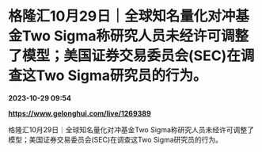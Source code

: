 # 格隆汇10月29日｜全球知名量化对冲基金Two Sigma称研究人员未经许可调整了模型；美国证券交易委员会(SEC)在调查这Two Sigma研究员的行为。

**2023-10-29 09:54**

**https://www.gelonghui.com/live/1269389**

格隆汇10月29日｜全球知名量化对冲基金Two Sigma称研究人员未经许可调整了模型；美国证券交易委员会(SEC)在调查这Two Sigma研究员的行为。